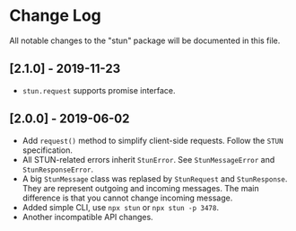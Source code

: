 # Change Log
All notable changes to the "stun" package will be documented in this file.

## [2.1.0] - 2019-11-23

- `stun.request` supports promise interface.

## [2.0.0] - 2019-06-02

- Add `request()` method to simplify client-side requests. Follow the `STUN` specification.
- All STUN-related errors inherit `StunError`. See `StunMessageError` and `StunResponseError`.
- A big `StunMessage` class was replased by `StunRequest` and `StunResponse`. They are represent outgoing and incoming messages. The main difference is that you cannot change incoming message.
- Added simple CLI, use `npx stun` or `npx stun -p 3478`.
- Another incompatible API changes.
